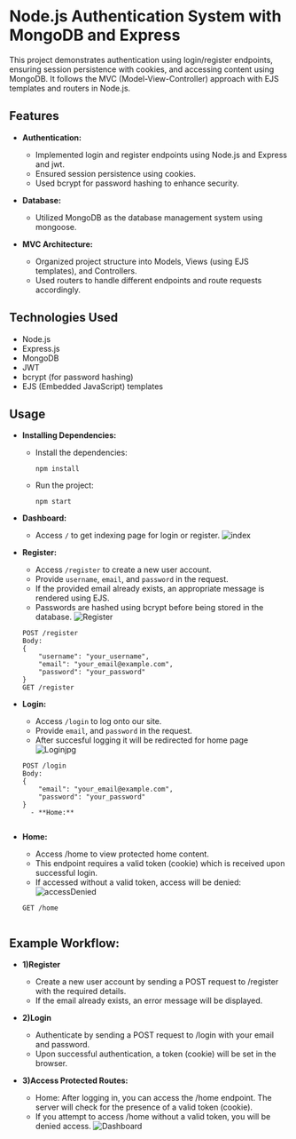 # Node.js Authentication System with MongoDB and Express

This project demonstrates authentication using login/register endpoints, ensuring session persistence with cookies, and accessing content using MongoDB. It follows the MVC (Model-View-Controller) approach with EJS templates and routers in Node.js.

## Features

- **Authentication:**
  - Implemented login and register endpoints using Node.js and Express and jwt.
  - Ensured session persistence using cookies.
  - Used bcrypt for password hashing to enhance security.
  
- **Database:**
  - Utilized MongoDB as the database management system using mongoose.

- **MVC Architecture:**
  - Organized project structure into Models, Views (using EJS templates), and Controllers.
  - Used routers to handle different endpoints and route requests accordingly.

## Technologies Used

- Node.js
- Express.js
- MongoDB
- JWT
- bcrypt (for password hashing)
- EJS (Embedded JavaScript) templates
  
## Usage

- **Installing Dependencies:**
  - Install the dependencies:
    ```plaintext
    npm install
  - Run the project:
     ```plaintext
    npm start

- **Dashboard:**
  - Access `/` to get indexing page for login or register.
 ![index](https://github.com/user-attachments/assets/9c806ffd-b80d-4bf6-a649-e73211b7f6a3)
  
- **Register:**
  - Access `/register` to create a new user account.
  - Provide `username`, `email`, and `password` in the request.
  - If the provided email already exists, an appropriate message is rendered using EJS.
  - Passwords are hashed using bcrypt before being stored in the database.
 ![Register](https://github.com/user-attachments/assets/cb90f6ac-0ee1-4cd1-b215-dc19cf9a76ef)


  ```plaintext
  POST /register
  Body:
  {
      "username": "your_username",
      "email": "your_email@example.com",
      "password": "your_password"
  }
  GET /register
- **Login:**
  - Access `/login` to log onto our site.
  - Provide `email`, and `password` in the request.
  - After succesful logging it will be redirected for home page
![Loginjpg](https://github.com/user-attachments/assets/23132fad-4f0d-413f-943b-2c4e254a11c5)
   
  ```plaintext
  POST /login
  Body:
  {
      "email": "your_email@example.com",
      "password": "your_password"
  }
    - **Home:**


- **Home:**
   - Access /home to view protected home content.
   - This endpoint requires a valid token (cookie) which is received upon successful login.
   - If accessed without a valid token, access will be denied:
![accessDenied](https://github.com/user-attachments/assets/578fccfd-b70b-4426-9a35-8fe313988f19)
  ```plaintext
  GET /home


## Example Workflow:

- **1)Register**
  - Create a new user account by sending a POST request to /register with the required details.
  - If the email already exists, an error message will be displayed.

- **2)Login**
  - Authenticate by sending a POST request to /login with your email and password.
  - Upon successful authentication, a token (cookie) will be set in the browser.
    
 - **3)Access Protected Routes:**
   - Home: After logging in, you can access the /home endpoint. The server will check for the presence of a valid token (cookie).
   - If you attempt to access /home without a valid token, you will be denied access.
  ![Dashboard](https://github.com/user-attachments/assets/3df76e40-f734-49c5-bc65-371e84560d3e)
 


